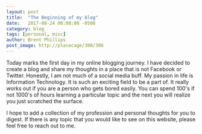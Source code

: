 ```yaml
---
layout: post
title:  "The Beginning of my blog"
date:   2017-08-24 00:08:00 -0500
category: blog
tags: [personal, misc]
author: Brent Phillips
post_image: http://placecage/300/300
---
```

Today marks the first day in my online blogging journey. I have decided to create a blog and share my thoughts in a place
that is not Facebook or Twitter. Honestly, I am not much of a social media buff. My passion in life is Information Technology.
It is such an exciting field to be a part of. It really works out if you are a person who gets bored easily. You can spend
100's if not 1000's of hours learning a particular topic and the next you will realize you just scratched the surface.

I hope to add a collection of my profession and personal thoughts for you to digest.
If there is any topic that you would like to see on this website, please feel free
to reach out to me.
